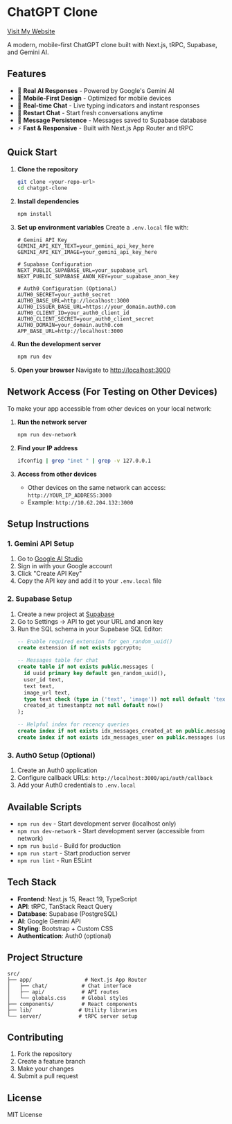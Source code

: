 # ChatGPT Clone
[Visit My Website](sample-4194df95l-nikhil-yadavs-projects-b60dbb29.vercel.app)

A modern, mobile-first ChatGPT clone built with Next.js, tRPC, Supabase, and Gemini AI.

## Features

- 🤖 **Real AI Responses** - Powered by Google's Gemini AI
- 📱 **Mobile-First Design** - Optimized for mobile devices
- 💬 **Real-time Chat** - Live typing indicators and instant responses
- 🔄 **Restart Chat** - Start fresh conversations anytime
- 💾 **Message Persistence** - Messages saved to Supabase database
- ⚡ **Fast & Responsive** - Built with Next.js App Router and tRPC

## Quick Start

1. **Clone the repository**
   ```bash
   git clone <your-repo-url>
   cd chatgpt-clone
   ```

2. **Install dependencies**
   ```bash
   npm install
   ```

3. **Set up environment variables**
   Create a `.env.local` file with:
   ```env
   # Gemini API Key
   GEMINI_API_KEY_TEXT=your_gemini_api_key_here
   GEMINI_API_KEY_IMAGE=your_gemini_api_key_here

   # Supabase Configuration
   NEXT_PUBLIC_SUPABASE_URL=your_supabase_url
   NEXT_PUBLIC_SUPABASE_ANON_KEY=your_supabase_anon_key

   # Auth0 Configuration (Optional)
   AUTH0_SECRET=your_auth0_secret
   AUTH0_BASE_URL=http://localhost:3000
   AUTH0_ISSUER_BASE_URL=https://your_domain.auth0.com
   AUTH0_CLIENT_ID=your_auth0_client_id
   AUTH0_CLIENT_SECRET=your_auth0_client_secret
   AUTH0_DOMAIN=your_domain.auth0.com
   APP_BASE_URL=http://localhost:3000
   ```

4. **Run the development server**
   ```bash
   npm run dev
   ```

5. **Open your browser**
   Navigate to [http://localhost:3000](http://localhost:3000)

## Network Access (For Testing on Other Devices)

To make your app accessible from other devices on your local network:

1. **Run the network server**
   ```bash
   npm run dev-network
   ```

2. **Find your IP address**
   ```bash
   ifconfig | grep "inet " | grep -v 127.0.0.1
   ```

3. **Access from other devices**
   - Other devices on the same network can access: `http://YOUR_IP_ADDRESS:3000`
   - Example: `http://10.62.204.132:3000`

## Setup Instructions

### 1. Gemini API Setup
1. Go to [Google AI Studio](https://aistudio.google.com/app/apikey)
2. Sign in with your Google account
3. Click "Create API Key"
4. Copy the API key and add it to your `.env.local` file

### 2. Supabase Setup
1. Create a new project at [Supabase](https://supabase.com)
2. Go to Settings → API to get your URL and anon key
3. Run the SQL schema in your Supabase SQL Editor:
   ```sql
   -- Enable required extension for gen_random_uuid()
   create extension if not exists pgcrypto;

   -- Messages table for chat
   create table if not exists public.messages (
     id uuid primary key default gen_random_uuid(),
     user_id text,
     text text,
     image_url text,
     type text check (type in ('text', 'image')) not null default 'text',
     created_at timestamptz not null default now()
   );

   -- Helpful index for recency queries
   create index if not exists idx_messages_created_at on public.messages (created_at desc);
   create index if not exists idx_messages_user on public.messages (user_id);
   ```

### 3. Auth0 Setup (Optional)
1. Create an Auth0 application
2. Configure callback URLs: `http://localhost:3000/api/auth/callback`
3. Add your Auth0 credentials to `.env.local`

## Available Scripts

- `npm run dev` - Start development server (localhost only)
- `npm run dev-network` - Start development server (accessible from network)
- `npm run build` - Build for production
- `npm run start` - Start production server
- `npm run lint` - Run ESLint

## Tech Stack

- **Frontend**: Next.js 15, React 19, TypeScript
- **API**: tRPC, TanStack React Query
- **Database**: Supabase (PostgreSQL)
- **AI**: Google Gemini API
- **Styling**: Bootstrap + Custom CSS
- **Authentication**: Auth0 (optional)

## Project Structure

```
src/
├── app/                 # Next.js App Router
│   ├── chat/           # Chat interface
│   ├── api/            # API routes
│   └── globals.css     # Global styles
├── components/         # React components
├── lib/               # Utility libraries
└── server/            # tRPC server setup
```

## Contributing

1. Fork the repository
2. Create a feature branch
3. Make your changes
4. Submit a pull request

## License

MIT License
